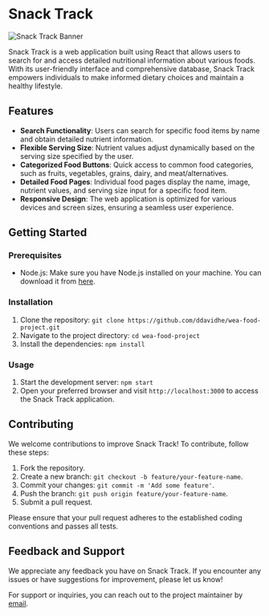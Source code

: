 # Snack Track

![Snack Track Banner](link_to_banner_image)

Snack Track is a web application built using React that allows users to search for and access detailed nutritional information about various foods. With its user-friendly interface and comprehensive database, Snack Track empowers individuals to make informed dietary choices and maintain a healthy lifestyle.

## Features

- **Search Functionality**: Users can search for specific food items by name and obtain detailed nutrient information.
- **Flexible Serving Size**: Nutrient values adjust dynamically based on the serving size specified by the user.
- **Categorized Food Buttons**: Quick access to common food categories, such as fruits, vegetables, grains, dairy, and meat/alternatives.
- **Detailed Food Pages**: Individual food pages display the name, image, nutrient values, and serving size input for a specific food item.
- **Responsive Design**: The web application is optimized for various devices and screen sizes, ensuring a seamless user experience.

## Getting Started

### Prerequisites

- Node.js: Make sure you have Node.js installed on your machine. You can download it from [here](https://nodejs.org).

### Installation

1. Clone the repository: `git clone https://github.com/ddavidhe/wea-food-project.git`
2. Navigate to the project directory: `cd wea-food-project`
3. Install the dependencies: `npm install`

### Usage

1. Start the development server: `npm start`
2. Open your preferred browser and visit `http://localhost:3000` to access the Snack Track application.

## Contributing

We welcome contributions to improve Snack Track! To contribute, follow these steps:

1. Fork the repository.
2. Create a new branch: `git checkout -b feature/your-feature-name`.
3. Commit your changes: `git commit -m 'Add some feature'`.
4. Push the branch: `git push origin feature/your-feature-name`.
5. Submit a pull request.

Please ensure that your pull request adheres to the established coding conventions and passes all tests.

## Feedback and Support

We appreciate any feedback you have on Snack Track. If you encounter any issues or have suggestions for improvement, please let us know!

For support or inquiries, you can reach out to the project maintainer by [email](mailto:dylan.finlay33@gmail.com).
